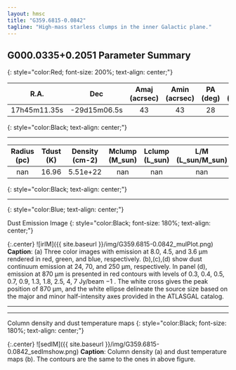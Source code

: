 ```yaml
---
layout: hmsc
title: "G359.6815-0.0842"
tagline: "High-mass starless clumps in the inner Galactic plane."
---
```


## G000.0335+0.2051 Parameter Summary
{: style="color:Red; font-size: 200%; text-align: center;"}

| R.A.         |      Dec     |Amaj (acrsec)|Amin (acrsec)|PA (deg)| Vlsr (km/s)| Distance (kpc) |
|:------------:|:------------:|:--------:| :--------:| :--------:| :-----:|:--------:|
|17h45m11.35s|-29d15m06.5s|   43|   43|   28|nan|nan|
{: style="color:Black; text-align: center;"}

- - - 


| Radius (pc) | Tdust (K) | Density (cm-2) | Mclump (M_sun)|Lclump (L_sun)| L/M (L_sun/M_sun)|
|:------------:|:------------:|:--------:| :--------:| :--------:| :-----:|
|nan|16.96|5.51e+22|nan|nan|nan|
{: style="color:Black; text-align: center;"}


---
{: style="color:Blue; text-align: center;"}


Dust Emission Image
{: style="color:Black; font-size: 180%; text-align: center;"}


{:.center}
![irIM]({{ site.baseurl }}/img/G359.6815-0.0842_mulPlot.png)
**Caption**: (a) Three color images with emission at 8.0, 4.5, and 3.6 µm 
rendered in red, green, and blue, respectively. (b),(c),(d) show dust 
continuum emission at 24, 70, and 250 µm, respectively. In panel (d), 
emission at 870 µm is presented in red contours with levels of 0.3, 
0.4, 0.5, 0.7, 0.9, 1.3, 1.8, 2.5, 4, 7 Jy/beam −1 . The white cross 
gives the peak position of 870 µm, and the white ellipse delineate 
the source size based on the major and minor half-intensity axes 
provided in the ATLASGAL catalog.

---

---

Column density and dust temperature maps
{: style="color:Black; font-size: 180%; text-align: center;"}


{:.center}
![sedIM]({{ site.baseurl }}/img/G359.6815-0.0842_sedImshow.png)
**Caption**: Column density (a) and dust temperature maps 
(b). The contours are 
the same to the ones in above figure.